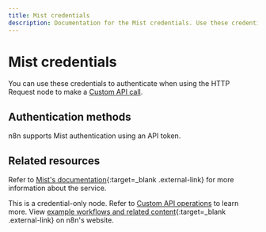 ```yaml
---
title: Mist credentials
description: Documentation for the Mist credentials. Use these credentials to authenticate Mist in n8n, a workflow automation platform.
---
```


# Mist credentials

You can use these credentials to authenticate when using the HTTP Request node to make a [Custom API call](/integrations/custom-operations/).

## Authentication methods

n8n supports Mist authentication using an API token.

## Related resources

Refer to [Mist's documentation](https://www.mist.com/documentation/mist-api-introduction/){:target=_blank .external-link} for more information about the service.

This is a credential-only node. Refer to [Custom API operations](/integrations/custom-operations/) to learn more. View [example workflows and related content](https://n8n.io/integrations/mist/){:target=_blank .external-link} on n8n's website.
